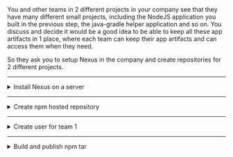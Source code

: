 </details>
You and other teams in 2 different projects in your company see that they have many different small projects, including the NodeJS application you built in the previous step, the java-gradle helper application and so on. You discuss and decide it would be a good idea to be able to keep all these app artifacts in 1 place, where each team can keep their app artifacts and can access them when they need.

So they ask you to setup Nexus in the company and create repositories for 2 different projects.

******

<details>
<summary> Install Nexus on a server </summary>
 <br />

**steps:**

create a droplet on the server to install Nexus on:

<img src="https://i.imgur.com/xjp2OqM.png" height="80%" width="80%" alt="Disk Sanitization Steps"/>


<img src="https://i.imgur.com/MfBPAFF.png" height="80%" width="80%" alt="Disk Sanitization Steps"/>


<img src="https://i.imgur.com/PMWTtY5.png" height="80%" width="80%" alt="Disk Sanitization Steps"/>


<img src="https://i.imgur.com/GrysRLx.png" height="80%" width="80%" alt="Disk Sanitization Steps"/>


<img src="https://i.imgur.com/MhgFjjx.png" height="80%" width="80%" alt="Disk Sanitization Steps"/>

download the latest verion from sonatype
`
wget https://download.sonatype.com/nexus/3/nexus-3.66.0-02-mac.tgz
`
untar the file nexus-3.66.0-02-mac.tgz
`
tar -zxvf nexus-3.66.0-02-mac.tgz
`
Then create a new user:

<img src="https://i.imgur.com/hVF8Nzl.png" height="80%" width="80%" alt="Disk Sanitization Steps"/>

Give permission to the new user to run Nexus: 
change permission to nexus user
`
chown -R nexus:nexus
`
<img src="https://i.imgur.com/P9m9K5i.png" height="80%" width="80%" alt="Disk Sanitization Steps"/>

save the user configuration to a file to access nexus
`
vim nexus-3.66.0-02/bin/nexus.rc
`
switch from root to nexus

`
Su - Nexus
`
then start Nexus

<img src="https://i.imgur.com/dHV7ndT.png" height="80%" width="80%" alt="Disk Sanitization Steps"/>


<img src="https://i.imgur.com/sodeCmp.png" height="80%" width="80%" alt="Disk Sanitization Steps"/>

open port 8081 on the firewall to access:


<img src="https://i.imgur.com/1gLAHC8.png" height="80%" width="80%" alt="Disk Sanitization Steps"/>


</details>

******

<details>
<summary> Create npm hosted repository </summary>
 <br />

**steps**


## Create npm Hosted Repository with a New Blob Store

1. **Create a New Blob Store:**

   - Log in to Nexus Repository Manager.
   - Navigate to "Repositories" in the sidebar.
   - Click on "Blob Stores" and then "Create blob store".
   - Enter a name for your new blob store and configure the necessary details.


<img src="https://i.imgur.com/8ESGdcI.png" height="80%" width="80%" alt="Disk Sanitization Steps"/>

2. **Create a New npm Hosted Repository:**
   
   - Still under "Repositories", click on "Repositories" and then "Create repository".
   - Select "npm (proxy)", then click "Next".
   - Fill in the following details:
     - Name: Enter a name for your new npm hosted repository.
     - Blob Store: Choose the blob store you created in the previous step.
     - Version Policy: Choose the version policy that suits your requirements.
     - Layout Policy: Choose the layout policy (npm, npm (group), etc.).
   - Click "Create repository"

<img src="https://i.imgur.com/MmvZ13H.png" height="80%" width="80%" alt="Disk Sanitization Steps"/>

<img src="https://i.imgur.com/EexwOYR.png" height="80%" width="80%" alt="Disk Sanitization Steps"/>

</details>

******

<details>
<summary> Create user for team 1 </summary>
 <br />

**steps**

1. **Log in to Nexus Repository Manager:**
   - Open your web browser and navigate to the Nexus Repository Manager web interface.

2. **Access Security Settings:**
   - Once logged in, click on the "Security" tab in the top navigation bar.

3. **Create User:**
   - In the "Security" section, click on "Users" in the sidebar.
   - Click on the "Create User" button.

4. **Fill in User Details:**
   - Enter the details for the new user, including:
     - Username: Choose a username for the user (e.g., `team1`).
     - First Name and Last Name: Optionally, provide the user's full name.
     - Email: Enter the user's email address.
     - Password: Set a secure password for the user.
     - Status: Ensure the status is set to "Active".

5. **Assign Roles:**
   - In the "Roles" section, assign appropriate roles to the user. For accessing an npm repository, you may want to assign roles like "nx-repository-view-npm-*" for read-only access or "nx-repository-admin-npm-*" for administrative access to npm repositories. You can also assign custom roles if needed.

6. **Save User:**
   - Click the "Create User" button to save the new user.
     
<img src="https://i.imgur.com/fzyP2oZ.png" height="80%" width="80%" alt="Disk Sanitization Steps"/>


<img src="https://i.imgur.com/cdQGcCB.png" height="80%" width="80%" alt="Disk Sanitization Steps"/>


</details>

******

<details>
<summary>  Build and publish npm tar </summary>
 <br />


## Steps

1. **Prepare Your Node.js Application:**
   - Ensure your Node.js application is properly configured and ready for publication. This typically involves having a `package.json` file with necessary metadata and dependencies.

2. **Build the Package:**
   - Navigate to the root directory of your Node.js application in the terminal.
   - Run the following command to build your package:

     ```
     npm pack
     ```

   This command will generate a tarball file (`.tgz`) containing your Node.js application and its dependencies.

   <img src="https://i.imgur.com/dGsdXFr.png" height="80%" width="80%" alt="Disk Sanitization Steps"/>


4. **Publish the Tarball to Nexus npm Repository:**
   - Once the tarball is generated, use the following command to publish it to the npm repository hosted in Nexus Repository Manager:

     ```
     npm publish --registry={npm-repo-url-in-nexus} {path/to/your/package.tgz}
     ```
<img src="https://i.imgur.com/mJUiP3o.png" height="80%" width="80%" alt="Disk Sanitization Steps"/>


   Replace `{npm-repo-url-in-nexus}` with the URL of your npm repository in Nexus Repository Manager, and `{path/to/your/package.tgz}` with the path to the generated tarball file.




<img src="" height="80%" width="80%" alt="Disk Sanitization Steps"/>
<img src="" height="80%" width="80%" alt="Disk Sanitization Steps"/>
<img src="" height="80%" width="80%" alt="Disk Sanitization Steps"/>
<img src="" height="80%" width="80%" alt="Disk Sanitization Steps"/>
<img src="" height="80%" width="80%" alt="Disk Sanitization Steps"/>

